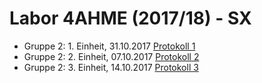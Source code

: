# Labor 4AHME (2017/18) - SX

* Gruppe 2: 1. Einheit, 31.10.2017
[Protokoll 1](https://github.com/HTLMechatronics/m14-la1-sx/blob/marmom13/marmom13/Protokoll_31.10.17.md)
* Gruppe 2: 2. Einheit, 07.10.2017
[Protokoll 2](https://github.com/HTLMechatronics/m14-la1-sx/blob/marmom13/marmom13/Protokoll_07.11.17.md)
* Gruppe 2: 3. Einheit, 14.10.2017
[Protokoll 3](https://github.com/HTLMechatronics/m14-la1-sx/blob/marmom13/marmom13/Protokoll_14.11.17.md)
